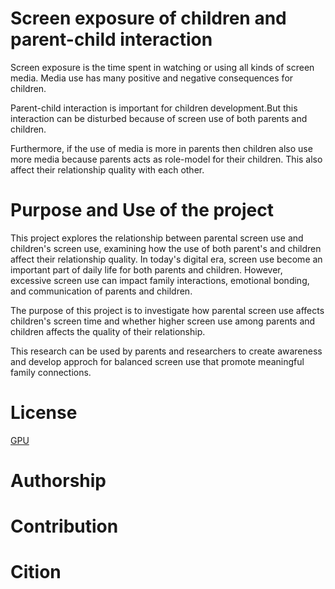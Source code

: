 # Screen exposure of children and parent-child interaction
Screen exposure is the time spent in watching or using all kinds of screen media. Media use has many positive and negative consequences for children.

Parent-child interaction is important for children development.But this interaction can be disturbed because of screen use of both parents and children.

Furthermore, if the use of media is more in parents then children also use more media because parents acts as role-model for their children. This also affect their relationship quality with each other.

# Purpose and Use of the project

This project explores the relationship between parental screen use and children's screen use, examining how the use of both parent's and children affect their relationship quality. In today's digital era, screen use become an important part of daily life for both parents and children. However, excessive screen use can impact family interactions, emotional bonding, and communication of parents and children.

The purpose of this project is to investigate how parental screen use affects children's screen time and whether higher screen use among parents and children affects the quality of their relationship.

This research can be used by parents and researchers to create awareness and develop approch for balanced screen use that promote meaningful family connections.

# License
[GPU](https://choosealicense.com/licenses/agpl-3.0/#)

# Authorship
# Contribution
# Cition 
